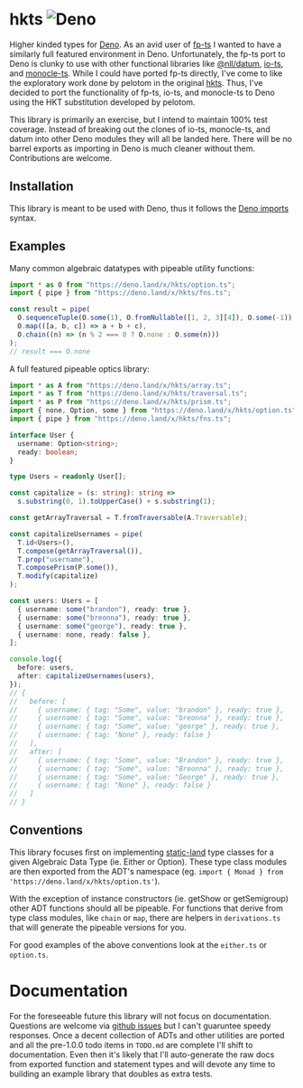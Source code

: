 # hkts ![Deno](https://github.com/nullpub/hkts/workflows/Deno/badge.svg?branch=master)

Higher kinded types for [Deno](https://deno.land). As an avid user of [fp-ts](https://github.com/gcanti/fp-ts) I wanted to have a similarly full featured environment in Deno. Unfortunately, the fp-ts port to Deno is clunky to use with other functional libraries like [@nll/datum](https://github.com/nullpub/datum), [io-ts](https://github.com/gcanti/io-ts), and [monocle-ts](https://github.com/gcanti/monocle-ts). While I could have ported fp-ts directly, I've come to like the exploratory work done by pelotom in the original [hkts](http://github.com/pelotom/hkts). Thus, I've decided to port the functionality of fp-ts, io-ts, and monocle-ts to Deno using the HKT substitution developed by pelotom.

This library is primarily an exercise, but I intend to maintain 100% test coverage. Instead of breaking out the clones of io-ts, monocle-ts, and datum into other Deno modules they will all be landed here. There will be no barrel exports as importing in Deno is much cleaner without them. Contributions are welcome.

## Installation

This library is meant to be used with Deno, thus it follows the [Deno imports](https://deno.land/manual/examples/import_export) syntax.

## Examples

Many common algebraic datatypes with pipeable utility functions:

```ts
import * as O from "https://deno.land/x/hkts/option.ts";
import { pipe } from "https://deno.land/x/hkts/fns.ts";

const result = pipe(
  O.sequenceTuple(O.some(1), O.fromNullable([1, 2, 3][4]), O.some(-1)),
  O.map(([a, b, c]) => a + b + c),
  O.chain((n) => (n % 2 === 0 ? O.none : O.some(n)))
);
// result === O.none
```

A full featured pipeable optics library:

```ts
import * as A from "https://deno.land/x/hkts/array.ts";
import * as T from "https://deno.land/x/hkts/traversal.ts";
import * as P from "https://deno.land/x/hkts/prism.ts";
import { none, Option, some } from "https://deno.land/x/hkts/option.ts";
import { pipe } from "https://deno.land/x/hkts/fns.ts";

interface User {
  username: Option<string>;
  ready: boolean;
}

type Users = readonly User[];

const capitalize = (s: string): string =>
  s.substring(0, 1).toUpperCase() + s.substring(1);

const getArrayTraversal = T.fromTraversable(A.Traversable);

const capitalizeUsernames = pipe(
  T.id<Users>(),
  T.compose(getArrayTraversal()),
  T.prop("username"),
  T.composePrism(P.some()),
  T.modify(capitalize)
);

const users: Users = [
  { username: some("brandon"), ready: true },
  { username: some("breonna"), ready: true },
  { username: some("george"), ready: true },
  { username: none, ready: false },
];

console.log({
  before: users,
  after: capitalizeUsernames(users),
});
// {
//   before: [
//     { username: { tag: "Some", value: "brandon" }, ready: true },
//     { username: { tag: "Some", value: "breonna" }, ready: true },
//     { username: { tag: "Some", value: "george" }, ready: true },
//     { username: { tag: "None" }, ready: false }
//   ],
//   after: [
//     { username: { tag: "Some", value: "Brandon" }, ready: true },
//     { username: { tag: "Some", value: "Breonna" }, ready: true },
//     { username: { tag: "Some", value: "George" }, ready: true },
//     { username: { tag: "None" }, ready: false }
//   ]
// }
```

## Conventions

This library focuses first on implementing [static-land](https://github.com/fantasyland/static-land) type classes for a given Algebraic Data Type (ie. Either or Option). These type class modules are then exported from the ADT's namespace (eg. `import { Monad } from 'https://deno.land/x/hkts/option.ts'`).

With the exception of instance constructors (ie. getShow or getSemigroup) other ADT functions should all be pipeable. For functions that derive from type class modules, like `chain` or `map`, there are helpers in `derivations.ts` that will generate the pipeable versions for you.

For good examples of the above conventions look at the `either.ts` or `option.ts`.

# Documentation

For the foreseeable future this library will not focus on documentation. Questions are welcome via [github issues](https://github.com/nullpub/hkts/issues) but I can't guaruntee speedy responses. Once a decent collection of ADTs and other utilities are ported and all the pre-1.0.0 todo items in `TODO.md` are complete I'll shift to documentation. Even then it's likely that I'll auto-generate the raw docs from exported function and statement types and will devote any time to building an example library that doubles as extra tests.
